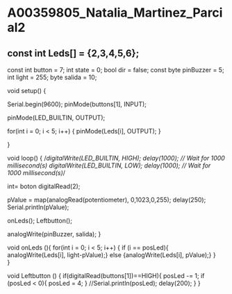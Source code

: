 # A00359805_Natalia_Martinez_Parcial2


## const int Leds[] = {2,3,4,5,6};
const int button = 7;
int state = 0;
bool dir = false;
const byte pinBuzzer = 5;
int light = 255;
byte salida = 10;

void setup()
{
  
  Serial.begin(9600);
  pinMode(buttons[1], INPUT);
  
  pinMode(LED_BUILTIN, OUTPUT);
  
   

   for(int i = 0; i < 5; i++)
  {
    pinMode(Leds[i], OUTPUT); 
  }
    
}

void loop()
{
  /*digitalWrite(LED_BUILTIN, HIGH);
  delay(1000); // Wait for 1000 millisecond(s)
  digitalWrite(LED_BUILTIN, LOW);
  delay(1000); // Wait for 1000 millisecond(s)*/
  
  int= boton digitalRead(2);
  
  pValue = map(analogRead(potentiometer), 0,1023,0,255);
  delay(250);
  Serial.println(pValue);
           
  onLeds();
  Leftbutton();
  
  analogWrite(pinBuzzer, salida);
}

void onLeds (){
   for(int i = 0; i < 5; i++)
  {
     if (i == posLed){
       analogWrite(Leds[i], light-pValue);}
     else {analogWrite(Leds[i], pValue);}
  }  
}

void Leftbutton () {
 if(digitalRead(buttons[1])==HIGH){
      posLed -= 1;
    if (posLed < 0){
    posLed = 4;
    }
    //Serial.println(posLed);
    delay(200);
  } 
}

